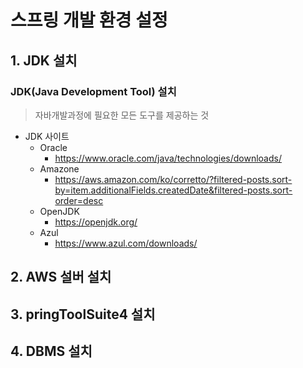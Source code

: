 # 스프링 개발 환경 설정
## 1. JDK 설치
### JDK(Java Development Tool) 설치
> 자바개발과정에 필요한 모든 도구를 제공하는 것
- JDK 사이트
  - Oracle
      - https://www.oracle.com/java/technologies/downloads/
  - Amazone
    - https://aws.amazon.com/ko/corretto/?filtered-posts.sort-by=item.additionalFields.createdDate&filtered-posts.sort-order=desc
  - OpenJDK
    - https://openjdk.org/
  - Azul
    - https://www.azul.com/downloads/
## 2. AWS 설버 설치
## 3. pringToolSuite4 설치
## 4. DBMS 설치

